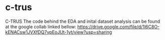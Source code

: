 # c-trus
C-TRUS
The code behind the EDA and inital dataset analysis can be found at the google collab linked bellow:
https://drive.google.com/file/d/1l6C8O-kENACsw1JVXfDQ7vpEoJUt-1yt/view?usp=sharing
